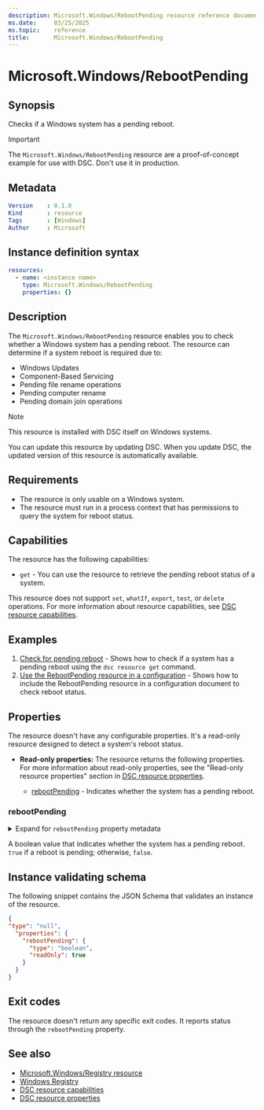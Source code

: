 ```yaml
---
description: Microsoft.Windows/RebootPending resource reference documentation
ms.date:     03/25/2025
ms.topic:    reference
title:       Microsoft.Windows/RebootPending
---
```


# Microsoft.Windows/RebootPending

## Synopsis

Checks if a Windows system has a pending reboot.

> [!IMPORTANT]
> The `Microsoft.Windows/RebootPending` resource are a proof-of-concept example
> for use with DSC. Don't use it in production.

## Metadata

```yaml
Version    : 0.1.0
Kind       : resource
Tags       : [Windows]
Author     : Microsoft
```

## Instance definition syntax

```yaml
resources:
  - name: <instance name>
    type: Microsoft.Windows/RebootPending
    properties: {}
```

## Description

The `Microsoft.Windows/RebootPending` resource enables you to check whether a Windows system has a pending reboot. The resource can determine if a system reboot is required due to:

- Windows Updates
- Component-Based Servicing
- Pending file rename operations
- Pending computer rename
- Pending domain join operations

> [!NOTE]
> This resource is installed with DSC itself on Windows systems.
>
> You can update this resource by updating DSC. When you update DSC, the updated version of this
> resource is automatically available.

## Requirements

- The resource is only usable on a Windows system.
- The resource must run in a process context that has permissions to query the system for reboot status.

## Capabilities

The resource has the following capabilities:

- `get` - You can use the resource to retrieve the pending reboot status of a system.

This resource does not support `set`, `whatIf`, `export`, `test`, or `delete` operations. For more information about resource capabilities, see [DSC resource capabilities][02].

## Examples

1. [Check for pending reboot][03] - Shows how to check if a system has a pending reboot using the `dsc resource get` command.
2. [Use the RebootPending resource in a configuration][04] - Shows how to include the RebootPending resource in a configuration document to check reboot status.

## Properties

The resource doesn't have any configurable properties. It's a read-only resource designed to detect a system's reboot status.

- **Read-only properties:** <a id="read-only-properties"></a> The resource returns the following properties. For more information about read-only properties, see the "Read-only resource properties" section in [DSC resource properties][08].

  - [rebootPending](#rebootpending) - Indicates whether the system has a pending reboot.  

### rebootPending

<details><summary>Expand for <code>rebootPending</code> property metadata</summary>

```yaml
Type         : boolean
IsRequired   : false
IsKey        : false
IsReadOnly   : true
IsWriteOnly  : false
```

</details>

A boolean value that indicates whether the system has a pending reboot. `true` if a reboot is pending; otherwise, `false`.

## Instance validating schema

The following snippet contains the JSON Schema that validates an instance of the resource.

```json
{
"type": "null",
  "properties": {
    "rebootPending": {
      "type": "boolean",
      "readOnly": true
    }
  }
}
```

## Exit codes

The resource doesn't return any specific exit codes. It reports status through the `rebootPending` property.

## See also

- [Microsoft.Windows/Registry resource][10]
- [Windows Registry][11]
- [DSC resource capabilities][02]
- [DSC resource properties][06]

<!-- Link definitions -->
[02]: ../../../../../concepts/resources/capabilities.md
[03]: ./examples/check-for-pending-reboot.md
[04]: ./examples/use-rebootpending-in-configuration.md
[06]: ../../../../../concepts/resources/properties.md
[08]: ../../../../../concepts/resources/properties.md#read-only-resource-properties
[10]: ../registry/index.md
[11]: /windows/win32/sysinfo/about-the-registry
